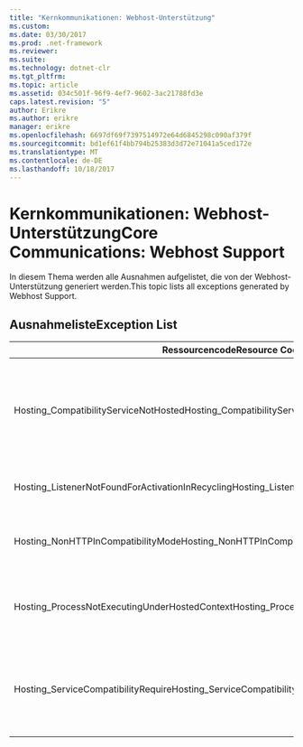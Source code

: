 ```yaml
---
title: "Kernkommunikationen: Webhost-Unterstützung"
ms.custom: 
ms.date: 03/30/2017
ms.prod: .net-framework
ms.reviewer: 
ms.suite: 
ms.technology: dotnet-clr
ms.tgt_pltfrm: 
ms.topic: article
ms.assetid: 034c501f-96f9-4ef7-9602-3ac21788fd3e
caps.latest.revision: "5"
author: Erikre
ms.author: erikre
manager: erikre
ms.openlocfilehash: 6697df69f7397514972e64d6845298c090af379f
ms.sourcegitcommit: bd1ef61f4bb794b25383d3d72e71041a5ced172e
ms.translationtype: MT
ms.contentlocale: de-DE
ms.lasthandoff: 10/18/2017
---
```

# <a name="core-communications-webhost-support"></a><span data-ttu-id="25504-102">Kernkommunikationen: Webhost-Unterstützung</span><span class="sxs-lookup"><span data-stu-id="25504-102">Core Communications: Webhost Support</span></span>
<span data-ttu-id="25504-103">In diesem Thema werden alle Ausnahmen aufgelistet, die von der Webhost-Unterstützung generiert werden.</span><span class="sxs-lookup"><span data-stu-id="25504-103">This topic lists all exceptions generated by Webhost Support.</span></span>  
  
## <a name="exception-list"></a><span data-ttu-id="25504-104">Ausnahmeliste</span><span class="sxs-lookup"><span data-stu-id="25504-104">Exception List</span></span>  
  
|<span data-ttu-id="25504-105">Ressourcencode</span><span class="sxs-lookup"><span data-stu-id="25504-105">Resource Code</span></span>|<span data-ttu-id="25504-106">Ressourcenzeichenfolge</span><span class="sxs-lookup"><span data-stu-id="25504-106">Resource String</span></span>|  
|-------------------|---------------------|  
|<span data-ttu-id="25504-107">Hosting_CompatibilityServiceNotHosted</span><span class="sxs-lookup"><span data-stu-id="25504-107">Hosting_CompatibilityServiceNotHosted</span></span>|<span data-ttu-id="25504-108">Dieser Dienst erfordert ASP.NET-Kompatibilität.</span><span class="sxs-lookup"><span data-stu-id="25504-108">This service requires ASP.NET compatibility.</span></span> <span data-ttu-id="25504-109">Er muss außerdem in IIS gehostet werden.</span><span class="sxs-lookup"><span data-stu-id="25504-109">It must also be hosted in IIS.</span></span> <span data-ttu-id="25504-110">Hosten Sie den Dienst entweder in ISS mit aktivierter ASP.NET-Kompatibilität in der Web.config-Datei, oder legen Sie die AspNetCompatibilityRequirementsAttribute.AspNetCompatibilityRequirementsMode-Eigenschaft auf einen anderen Wert als "Erforderlich" fest.</span><span class="sxs-lookup"><span data-stu-id="25504-110">Either host the service in IIS with ASP.NET compatibility turned on in Web.config or set the AspNetCompatibilityRequirementsAttribute.AspNetCompatibilityRequirementsMode property to a value other than Required.</span></span>|  
|<span data-ttu-id="25504-111">Hosting_ListenerNotFoundForActivationInRecycling</span><span class="sxs-lookup"><span data-stu-id="25504-111">Hosting_ListenerNotFoundForActivationInRecycling</span></span>|<span data-ttu-id="25504-112">Kein Kanal führt an der angegebenen Adresse aktiv eine Überwachung aus.</span><span class="sxs-lookup"><span data-stu-id="25504-112">No channel is actively listening at the specified address.</span></span> <span data-ttu-id="25504-113">Wenn eine Anwendung wiederverwendet wird, wird der Dienst geschlossen.</span><span class="sxs-lookup"><span data-stu-id="25504-113">If an application is recycling, the service is closed.</span></span>|  
|<span data-ttu-id="25504-114">Hosting_NonHTTPInCompatibilityMode</span><span class="sxs-lookup"><span data-stu-id="25504-114">Hosting_NonHTTPInCompatibilityMode</span></span>|<span data-ttu-id="25504-115">Die einzigen Protokolle, die unter ASP.NET-Kompatibilität unterstützt werden, sind HTTP und HTTPS.</span><span class="sxs-lookup"><span data-stu-id="25504-115">The only protocols that are supported under ASP.NET compatibility are HTTP and HTTPS.</span></span> <span data-ttu-id="25504-116">Entfernen Sie den angegebenen Endpunkt, oder deaktivieren Sie ASP.NET-Kompatibilität für die Anwendung.</span><span class="sxs-lookup"><span data-stu-id="25504-116">Remove the specified endpoint or disable ASP.NET compatibility for the application.</span></span>|  
|<span data-ttu-id="25504-117">Hosting_ProcessNotExecutingUnderHostedContext</span><span class="sxs-lookup"><span data-stu-id="25504-117">Hosting_ProcessNotExecutingUnderHostedContext</span></span>|<span data-ttu-id="25504-118">Der angegebene Hosting-Prozess kann innerhalb der aktuellen Hostumgebung nicht aufgerufen werden.</span><span class="sxs-lookup"><span data-stu-id="25504-118">The specified hosting processcannot be invoked within the current hosting environment.</span></span> <span data-ttu-id="25504-119">Diese API erfordert, dass die aufrufende Anwendung in Internet Information Services (IIS) oder Windows Process Activation Service (WAS) gehostet wird.</span><span class="sxs-lookup"><span data-stu-id="25504-119">This API requires that the calling application be hosted in Internet Information Services or Windows Process Activation Service.</span></span>|  
|<span data-ttu-id="25504-120">Hosting_ServiceCompatibilityRequire</span><span class="sxs-lookup"><span data-stu-id="25504-120">Hosting_ServiceCompatibilityRequire</span></span>|<span data-ttu-id="25504-121">Der Dienst kann nicht aktiviert werden, da er ASP.NET-Kompatibilität erfordert.</span><span class="sxs-lookup"><span data-stu-id="25504-121">The service cannot be activated because it requires ASP.NET compatibility.</span></span> <span data-ttu-id="25504-122">ASP.NET-Kompatibilität ist für diese Anwendung nicht aktiviert.</span><span class="sxs-lookup"><span data-stu-id="25504-122">ASP.NET compatibility is not enabled for this application.</span></span> <span data-ttu-id="25504-123">Aktivieren Sie entweder ASP.NET-Kompatibilität in der Web.config-Datei, oder legen Sie die AspNetCompatibilityRequirementsAttribute.AspNetCompatibility-Eigenschaft fest.</span><span class="sxs-lookup"><span data-stu-id="25504-123">Either enable ASP.NET compatibility in Web.config file or set the AspNetCompatibilityRequirementsAttribute.AspNetCompatibility.</span></span>|

